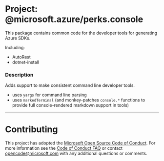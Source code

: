 # Project: @microsoft.azure/perks.console

This package contains common code for the developer tools for generating Azure SDKs.

Including:
- AutoRest
- dotnet-install

### Description
Adds support to make consistent command line developer tools.
- uses `yargs` for command line parsing
- uses `markedTerminal` (and monkey-patches `console.*` functions to provide full console-rendered markdown support in tools)

----

# Contributing

This project has adopted the [Microsoft Open Source Code of Conduct](https://opensource.microsoft.com/codeofconduct/). For more information see the [Code of Conduct FAQ](https://opensource.microsoft.com/codeofconduct/faq/) or contact [opencode@microsoft.com](mailto:opencode@microsoft.com) with any additional questions or comments.
